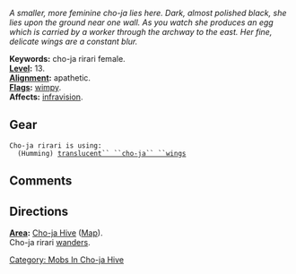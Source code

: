 *A smaller, more feminine cho-ja lies here. Dark, almost polished black,
she lies upon the ground near one wall. As you watch she produces an egg
which is carried by a worker through the archway to the east. Her fine,
delicate wings are a constant blur.*

**Keywords:** cho-ja rirari female.  
**[Level](Level "wikilink"):** 13.  
**[Alignment](Alignment "wikilink"):** apathetic.  
**[Flags](:Category:_Mob_Types "wikilink"):**
[wimpy](Wimpy_Mobs "wikilink").  
**Affects:** [infravision](Infravision "wikilink").  

## Gear

`Cho-ja rirari is using:`  
<worn around neck>`  (Humming) `[`translucent`` ``cho-ja`` ``wings`](Translucent_Cho-ja_Wings "wikilink")

## Comments

## Directions

**[Area](:Category:_Areas "wikilink"):** [Cho-ja
Hive](:Category:_Cho-ja_Hive "wikilink")
([Map](Cho-ja_Hive_Map "wikilink")).  
Cho-ja rirari [wanders](Wandering_Mobs "wikilink").

[Category: Mobs In Cho-ja
Hive](Category:_Mobs_In_Cho-ja_Hive "wikilink")
